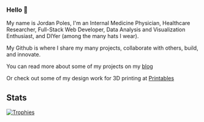 ### Hello 👋

My name is Jordan Poles, I'm an Internal Medicine Physician, Healthcare Researcher, Full-Stack Web Developer, Data Analysis and Visualization Enthusiast, and DIYer (among the many hats I wear).

My Github is where I share my many projects, collaborate with others, build, and innovate. 

You can read more about some of my projects on my [blog](https://blog.jpoles1.com/)

Or check out some of my design work for 3D printing at [Printables](https://www.printables.com/@jpoles1_301817/models)

## Stats

[![Trophies](https://github-profile-trophy.vercel.app/?username=jpoles1&row=1&theme=onedark)](https://github.com/ryo-ma/github-profile-trophy)
